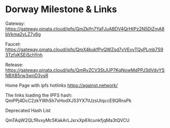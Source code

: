 # Dorway Milestone & Links


Gateway:
https://gateway.pinata.cloud/ipfs/QmZkifn7YaFJuABDV4QrHtPz2N5DiZmA8bVkma2yLZ7y6g

Faucet:
https://gateway.pinata.cloud/ipfs/QmX4kukfPvQWZsd7vVEvvTQyPLmb7S93TzfxKSEjSchYnh

Release:
https://gateway.pinata.cloud/ipfs/QmRvZCV3StJUP7KqNowMdPPJ3dVdvYSNBXB5rw3wnD3ysR

Home Page with ipfs hotlinks
https://against.network/


The links loading the IPFS hash: QmPPj4DcC2zkYWhSh7xHodXJ53YX7tUzsUtqccE9QRnsPk

Deprecated Hash List

QmTAqW2QLfRvxyMc5KakArLJsrxXp6XcunkfjqMa3tQVCU
